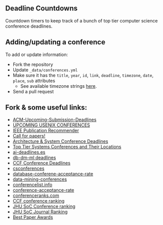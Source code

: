 ## Deadline Countdowns

Countdown timers to keep track of a bunch of top tier computer science conference deadlines.

## Adding/updating a conference

To add or update information:
- Fork the repository
- Update `_data/conferences.yml`
- Make sure it has the `title`, `year`, `id`, `link`, `deadline`, `timezone`, `date`, `place`, `sub` attributes
    + See available timezone strings [here](https://momentjs.com/timezone/).
- Send a pull request

## Fork & some useful links:
- [ACM-Upcoming-Submission-Deadlines](https://www.acm.org/conferences/upcoming-submission-deadlines)
- [UPCOMING USENIX CONFERENCES](https://www.usenix.org/conferences)
- [IEEE Publication Recommender](https://publication-recommender.ieee.org/home)
- [Call for papers!](https://cfp.atom.im/)
- [Architecture & System Conference Deadlines](https://casys-kaist.github.io/?sub=ARCH,SYS,OTHER,TBD)
- [Top Tier Systems Conferences and Their Locations](https://github.com/gannimo/conference_locations/)  
- [ai-deadlines.es](https://aideadlin.es/?sub=DM,ML,NLP,SP,CV,RO)
- [db-dm-ml deadlines](https://ccfddl.com/)
- [CCF Conference Deadlines](https://github.com/ccfddl/ccf-deadlines)
- [csconferences](https://csconferences.org/)  
- [database-conferene-acceptance-rate](https://fusiontables.google.com/DataSource?dsrcid=3305#rows:id=1)
- [data-mining-conferences](https://github.com/yzhao062/data-mining-conferences)
- [conferencelist.info](http://www.conferencelist.info/)
- [conference-acceptance-rate](https://github.com/lixin4ever/Conference-Acceptance-Rate)
- [conferenceranks.com](http://www.conferenceranks.com/)
- [CCF conference ranking](https://www.ccf.org.cn/xspj/gyml/)
- [JHU SoC Conference ranking](http://www.cs.jhu.edu/~taochen/SoC_Conference_Ranking.html)
- [JHU SoC Journal Ranking](http://www.cs.jhu.edu/~taochen/SoC_Journal_Ranking.html)
- [Best Paper Awards](https://jeffhuang.com/best_paper_awards.html#)
